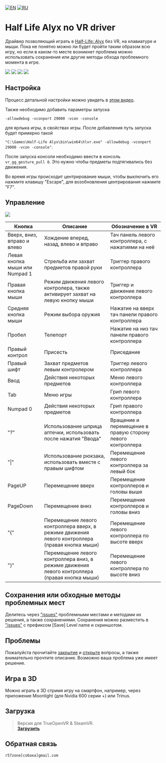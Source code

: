 ﻿[![EN](https://user-images.githubusercontent.com/9499881/33184537-7be87e86-d096-11e7-89bb-f3286f752bc6.png)](https://github.com/r57zone/Half-Life-Alyx-novr/blob/master/README.md)
[![RU](https://user-images.githubusercontent.com/9499881/27683795-5b0fbac6-5cd8-11e7-929c-057833e01fb1.png)](https://github.com/r57zone/Half-Life-Alyx-novr/blob/master/README.RU.md) 
# Half Life Alyx no VR driver
Драйвер позволяющий играть в [Half-Life: Alyx](https://store.steampowered.com/app/546560/HalfLife_Alyx/) без VR, на клавиатуре и мыши. Пока не понятно можно ли будет пройти таким образом всю игру, но если в каком-то месте возникнет проблема можно использовать сохранения или другие методы обхода проблемного момента в игре.

[![](https://user-images.githubusercontent.com/9499881/78283334-ad9e4e80-752e-11ea-8aea-a2cf18eae511.gif)](https://youtu.be/-8tchjRHSrA) 
[![](https://user-images.githubusercontent.com/9499881/78290591-fce77d80-7534-11ea-9b2f-f80d3b2c176a.gif)](https://youtu.be/-8tchjRHSrA)
[![](https://user-images.githubusercontent.com/9499881/78290158-57340e80-7534-11ea-9b9a-bdc3b558ac17.gif)](https://youtu.be/BkFEMmqxKlU)
[![](https://user-images.githubusercontent.com/9499881/78291122-e7bf1e80-7535-11ea-9a6a-8621f6ddee68.gif)](https://youtu.be/-8tchjRHSrA)

## Настройка
Процесс детальной настройки можно увидеть в [этом видео](https://youtu.be/66HIE3DFfjo). 

Также необходимо добавить параметры запуска

`-allowdebug -vconport 29000 -vcon -console`

для ярлыка игры, в свойствах игры. После добавления путь запуска будет примерно такой

`"C:\Games\Half-Life Alyx\bin\win64\hlvr.exe" -allowdebug -vconport 29000 -vcon -console"`.


После запуска консоли необходимо ввести в консоль `vr_gg_gesture_pull 0`. Это нужно чтобы предметы подтягивались без движения.



Во время игры происходит центрирование мыши, чтобы выключить его нажмите клавишу "Escape", для возобновления центрирования нажмите "F7".
## Управление
![](https://user-images.githubusercontent.com/9499881/78291469-7fbd0800-7536-11ea-84fe-b9f5166613d8.PNG)

Кнопка | Описание | Обозначение в VR
------------ | ------------- | -------------
Вверх, вниз, вправо и влево | Хождение вперед, назад, влево и вправо | Тач панель левого контроллера, с нажатиями на неё
Левая кнопка мыши или Numpad 1 | Стрельба или захват предметов правой руки | Триггер правого контроллера
Правая кнопка мыши | Режим движения левого контролера, также активирует захват на левую кнопку мыши | Триггер и движение левого контроллера
Средняя кнопка мыши | Режим выбора оружия | Нажатие на вверх тач панели правого контроллера
Пробел | Телепорт | Нажатие на низ тач панели правого контроллера
Правый контрол | Присесть | Приседание
Правый шифт | Захват предметов левым контролером | Триггер левого контроллера
Ввод | Действия некоторых предметов | Меню левого контроллера
Tab | Меню игры | Грип левого контроллера
Numpad 0 | Действия некоторых предметов | Грип правого контроллера
"?" | Использование шприца аптечки, использовать после нажатия "Ввода" | Вращение и перемещение в правую сторону левого контроллера
"\|" | Использование рюкзака, использовать вместе с правым шифтом | Перемещение левого контроллера за левый бок
PageUP | Перемещение вверх | Перемещение контроллеров и головы выше
PageDown | Перемещение вниз | Перемещение контроллеров и головы вниз
"{" | Перемещение левого контроллера вверх, в режиме движения левого контроллера (правая кнопка мыши) | Перемещение левого контроллера по высоте вверх
"}" | Перемещение левого контроллера вниз, в режиме движения левого контроллера (правая кнопка мыши) | Перемещение левого контроллера по высоте вниз

## Сохранения или обходные методы проблемных мест
Делитесь через ["issues"](https://github.com/r57zone/Half-Life-Alyx-novr/issues) проблемными местами и методами их решения, а также сохранениями. Сохранения можно разместить в ["issues"](https://github.com/r57zone/Half-Life-Alyx-novr/issues) с префиксом [Save] Level name и скриншотом.

## Проблемы
Пожалуйста прочитайте [закрытие](https://github.com/r57zone/Half-Life-Alyx-novr/issues?q=is%3Aissue+is%3Aclosed) и [открыте](https://github.com/r57zone/Half-Life-Alyx-novr/issues) вопросы, а также внимательно прочтите описание. Возможно ваша проблема уже имеет решение.

## Игра в 3D
Можно играть в 3D стримя игру на смартфон, например, через приложение Moonlight (для Nvidia 600 серии +) или Trinus.

## Загрузка
>Версия для TrueOpenVR & SteamVR.<br>
**[Загрузить](https://github.com/r57zone/Half-Life-Alyx-novr/releases)**

## Обратная связь
`r57zone[собака]gmail.com`
